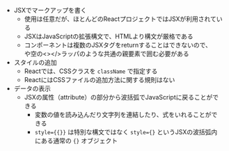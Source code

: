 * JSXでマークアップを書く
  * 使用は任意だが、ほとんどのReactプロジェクトではJSXが利用されている
  * JSXはJavaScriptの拡張構文で、HTMLより構文が厳格である
  * コンポーネントは複数のJSXタグをreturnすることはできないので、<div></div>や空の<></>ラッパのような共通の親要素で囲む必要がある
* スタイルの追加
  * Reactでは、CSSクラスを `className` で指定する
  * ReactにはCSSファイルの追加方法に関する規則はない
* データの表示
  * JSXの属性（attribute）の部分から波括弧でJavaScriptに戻ることができる
    * 変数の値を読み込んだり文字列を連結したり、式をいれることができる
    * `style={{}}` は特別な構文ではなく `style={}` というJSXの波括弧内にある通常の `{}` オブジェクト
